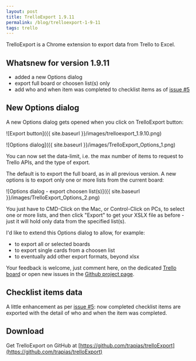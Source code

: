 ```yaml
---
layout: post
title: TrelloExport 1.9.11
permalink: /blog/trelloexport-1-9-11
tags: trello
---
```



TrelloExport is a Chrome extension to export data from Trello to Excel.

## Whatsnew for version 1.9.11

- added a new Options dialog
- export full board or choosen list(s) only
- add who and when item was completed to checklist items as of [issue #5](https://github.com/trapias/trelloExport/issues/5)


## New Options dialog
A new Options dialog gets opened when you click on TrelloExport button:

![Export button]({{ site.baseurl }}/images/trelloexport_1.9.10.png)

![Options dialog]({{ site.baseurl }}/images/TrelloExport_Options_1.png)

You can now set the data-limit, i.e. the max number of items to request to Trello APIs, and the type of export.

The default is to export the full board, as in all previous version. A new options is to export only one or more lists from the current board:

![Options dialog - export choosen list(s)]({{ site.baseurl }}/images/TrelloExport_Options_2.png)

You just have to CMD-Click on the Mac, or Control-Click on PCs, to select one or more lists, and then click "Export" to get your XSLX file as before - just it will hold only data from the specified list(s).

I'd like to extend this Options dialog to allow, for example:

- to export all or selected boards
- to export single cards from a choosen list
- to eventually add other export formats, beyond xlsx

Your feedback is welcome, just comment here, on the dedicated [Trello board](https://trello.com/b/MBnwUMwM/trelloexport) or open new issues in the [Github project page](https://github.com/trapias/trelloExport).


## Checklist items data
A little enhancement as per [issue #5](https://github.com/trapias/trelloExport/issues/5): now completed checklist items are exported with the detail of who and when the item was completed.

## Download
Get TrelloExport on GitHub at [https://github.com/trapias/trelloExport](https://github.com/trapias/trelloExport)

